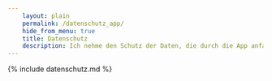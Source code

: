 ```yaml
---
    layout: plain
    permalink: /datenschutz_app/
    hide_from_menu: true
    title: Datenschutz
    description: Ich nehme den Schutz der Daten, die durch die App anfallen, sehr ernst. Hier findest du eine Auflistung aller erhobenen Daten und ihren Verwendungszweck.
---
```


{% include datenschutz.md %}